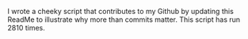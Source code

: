 I wrote a cheeky script that contributes to my Github by updating this ReadMe to illustrate why more than commits matter. This script has run 2810 times.